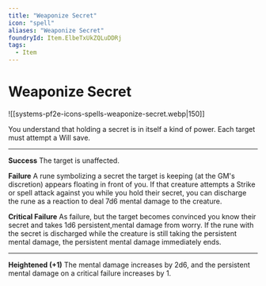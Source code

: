 ```yaml
---
title: "Weaponize Secret"
icon: "spell"
aliases: "Weaponize Secret"
foundryId: Item.ElbeTxUkZQLuDDRj
tags:
  - Item
---
```


# Weaponize Secret
![[systems-pf2e-icons-spells-weaponize-secret.webp|150]]

You understand that holding a secret is in itself a kind of power. Each target must attempt a Will save.

* * *

**Success** The target is unaffected.

**Failure** A rune symbolizing a secret the target is keeping (at the GM's discretion) appears floating in front of you. If that creature attempts a Strike or spell attack against you while you hold their secret, you can discharge the rune as a reaction to deal 7d6 mental damage to the creature.

**Critical Failure** As failure, but the target becomes convinced you know their secret and takes 1d6 persistent,mental damage from worry. If the rune with the secret is discharged while the creature is still taking the persistent mental damage, the persistent mental damage immediately ends.

* * *

**Heightened (+1)** The mental damage increases by 2d6, and the persistent mental damage on a critical failure increases by 1.
